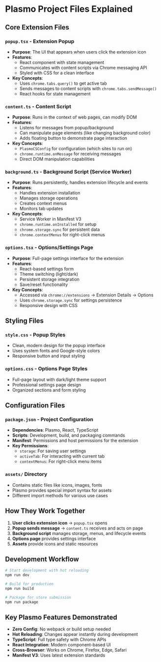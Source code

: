 # Plasmo Project Files Explained

## Core Extension Files

### `popup.tsx` - Extension Popup

- **Purpose**: The UI that appears when users click the extension icon
- **Features**:
  - React component with state management
  - Communicates with content scripts via Chrome messaging API
  - Styled with CSS for a clean interface
- **Key Concepts**:
  - Uses `chrome.tabs.query()` to get active tab
  - Sends messages to content scripts with `chrome.tabs.sendMessage()`
  - React hooks for state management

### `content.ts` - Content Script

- **Purpose**: Runs in the context of web pages, can modify DOM
- **Features**:
  - Listens for messages from popup/background
  - Can manipulate page elements (like changing background color)
  - Adds floating button to demonstrate page interaction
- **Key Concepts**:
  - `PlasmoCSConfig` for configuration (which sites to run on)
  - `chrome.runtime.onMessage` for receiving messages
  - Direct DOM manipulation capabilities

### `background.ts` - Background Script (Service Worker)

- **Purpose**: Runs persistently, handles extension lifecycle and events
- **Features**:
  - Handles extension installation
  - Manages storage operations
  - Creates context menus
  - Monitors tab updates
- **Key Concepts**:
  - Service Worker in Manifest V3
  - `chrome.runtime.onInstalled` for setup
  - `chrome.storage.sync` for persistent data
  - `chrome.contextMenus` for right-click menus

### `options.tsx` - Options/Settings Page

- **Purpose**: Full-page settings interface for the extension
- **Features**:
  - React-based settings form
  - Theme switching (light/dark)
  - Persistent storage integration
  - Save/reset functionality
- **Key Concepts**:
  - Accessed via `chrome://extensions` → Extension Details → Options
  - Uses `chrome.storage.sync` for settings persistence
  - Responsive design with CSS

## Styling Files

### `style.css` - Popup Styles

- Clean, modern design for the popup interface
- Uses system fonts and Google-style colors
- Responsive button and input styling

### `options.css` - Options Page Styles

- Full-page layout with dark/light theme support
- Professional settings page design
- Organized sections and form styling

## Configuration Files

### `package.json` - Project Configuration

- **Dependencies**: Plasmo, React, TypeScript
- **Scripts**: Development, build, and packaging commands
- **Manifest**: Permissions and host permissions for the extension
- **Key Permissions**:
  - `storage`: For saving user settings
  - `activeTab`: For interacting with current tab
  - `contextMenus`: For right-click menu items

### `assets/` Directory

- Contains static files like icons, images, fonts
- Plasmo provides special import syntax for assets
- Different import methods for various use cases

## How They Work Together

1. **User clicks extension icon** → `popup.tsx` opens
2. **Popup sends message** → `content.ts` receives and acts on page
3. **Background script** manages storage, menus, and lifecycle events
4. **Options page** provides settings interface
5. **Assets** provide icons and static resources

## Development Workflow

```bash
# Start development with hot reloading
npm run dev

# Build for production
npm run build

# Package for store submission
npm run package
```

## Key Plasmo Features Demonstrated

- **Zero Config**: No webpack or build setup needed
- **Hot Reloading**: Changes appear instantly during development
- **TypeScript**: Full type safety with Chrome APIs
- **React Integration**: Modern component-based UI
- **Cross-Browser**: Works on Chrome, Firefox, Edge, Safari
- **Manifest V3**: Uses latest extension standards
